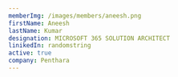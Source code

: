 ```yaml
---
memberImg: /images/members/aneesh.png
firstName: Aneesh
lastName: Kumar
designation: MICROSOFT 365 SOLUTION ARCHITECT
linikedIn: randomstring
active: true
company: Penthara
---
```

